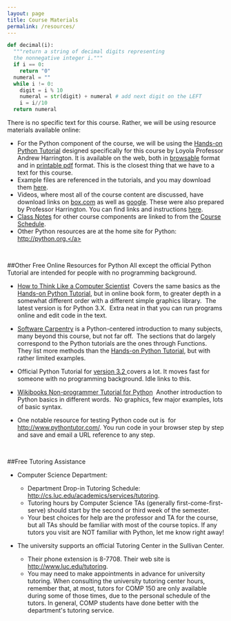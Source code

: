 ```yaml
---
layout: page
title: Course Materials
permalink: /resources/
---
```


```python
def decimal(i):
  """return a string of decimal digits representing 
  the nonnegative integer i."""
  if i == 0:
    return "0"
  numeral = ""
  while i != 0:
    digit = i % 10
    numeral = str(digit) + numeral # add next digit on the LEFT
    i = i//10
  return numeral
```


There is no specific text for this course. Rather, we will be using
resource materials available online:

- For the Python component of the course, we will be using the <a target="_blank" href="http://anh.cs.luc.edu/python/hands-on/3.1/index.html">Hands-on
Python Tutorial</a> designed specifically for this course by Loyola Professor Andrew Harrington. It is available on the web, both in <a href="http://anh.cs.luc.edu/python/hands-on/3.1/handsonHtml/index.html" target="_blank">browsable</a>
format and in <a href="http://anh.cs.luc.edu/python/hands-on/3.1/Hands-onPythonTutorial.pdf" target="_blank">printable pdf</a> format. This is the closest thing that we have to a text for this course.
- Example files are referenced in the tutorials, and you may download them <a href="http://anh.cs.luc.edu/python/hands-on/3.1/examples.zip" target="_blank">here</a>.
- Videos, where most all of the course content are discussed, have
download links on <a href="https://luc.box.com/comp150video">box.com</a>
as well as <a href="https://drive.google.com/a/cs.luc.edu/#folders/0B5WvvnDHeaIYMGE2MzU4OWEtYzQ4Zi00YzhiLTliMTItNjRjYzMyYzgyMTk2" target="_blank">google</a>. These were also prepared by
Professor Harrington. You can find links and instructions <a href="http://anh.cs.luc.edu/python/hands-on/3.1/handsonHtml/context.html#using-the-tutorial-text-and-video" target="_blank">here</a>.
- <a href="http://hwheeler01.github.io/comp150/ClassNotes.html/">Class Notes</a> for
other course components are linked to from the <a href="http://hwheeler01.github.io/comp150/syllabus/#schedule">Course Schedule</a>.
- Other Python resources are at the home site for Python: <a href="http://python.org">http://python.org.</a>

<br>

##Other Free Online Resources for Python
All except the official
Python
Tutorial are intended for people with no programming background.

<ul>

  <li>
    <p style="margin-bottom: 0in;"><a href="http://interactivepython.org/courselib/static/thinkcspy/index.html">How to Think Like
a
Computer Scientist</a> &nbsp;Covers the same basics as the <a href="http://anh.cs.luc.edu/python/hands-on/3.1/index.html">Hands-on
Python Tutorial</a>,
but in online book form, to greater depth in a somewhat different order
with a different
simple graphics library.&nbsp; The latest version is for Python
3.X.&nbsp; Extra neat in that you can run programs online and edit code
in the text.<br>
    </p>
  </li>
  <li>
    <p style="margin-bottom: 0in;"><a href="http://swcarpentry.github.io/v4/python/index.html">Software Carpentry</a>
is a
Python-centered introduction to many subjects, many beyond this course,
but not far off.&nbsp; The sections that do largely correspond to the
Python tutorials are the ones through Functions.&nbsp; They list more
methods than
the <a href="http://anh.cs.luc.edu/handsonPythonTutorial/">Hands-on
Python Tutorial</a>, but with rather limited
examples.&nbsp; </p>
  </li>
  <li>
    <p style="margin-bottom: 0in;">Official Python Tutorial for <a href="http://docs.python.org/3.2/tutorial/index.html">version 3.2 </a>covers
a lot. It moves fast for someone with no programming background.
Idle links to this. </p>
  </li>
  <li>
    <p style="margin-bottom: 0in;"><a href="https://en.wikibooks.org/wiki/Non-Programmer%27s_Tutorial_for_Python_3">Wikibooks
Non-programmer Tutorial for Python</a> &nbsp;Another introduction to
Python basics in different words. &nbsp;No graphics, few major
examples, lots of basic syntax.</p>
  </li>
  <li>
    <p style="margin-bottom: 0in;">One notable resource for testing
Python code out is&nbsp;
for <a target="_blank" href="http://www.pythontutor.com/">http://www.pythontutor.com/</a>.
You run code in your browser step by step
and save and email a URL reference to any step.</p>
  </li>
</ul>

<br>

##Free Tutoring Assistance

- Computer Science Department:
  - Department Drop-in Tutoring Schedule: <a href="http://www.luc.edu/cs/people/tutors/">http://cs.luc.edu/academics/services/tutoring</a>.  
  - Tutoring hours by Computer Science TAs (generally
first-come-first-serve) should start by the second or third week of the semester. 
  - Your best choices for help are the professor and TA for the course, but all TAs
should be familiar with most of the course topics. If any tutors you
visit are NOT familiar with Python, let me know right away!</p>

- The university supports an official Tutoring Center in the Sullivan
Center.  
  - Their phone extension is 8-7708. Their web site is
<a class="reference external" href="http://www.luc.edu/tutoring">http://www.luc.edu/tutoring</a>.
  - You may need to make appointments in advance for university tutoring. When
consulting the university tutoring center hours, remember that, at
most, tutors for COMP 150 are only available during some of those times, due
to the personal schedule of the tutors. In general, COMP
students have done better with the department's tutoring service.<br>

